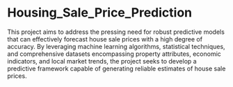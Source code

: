# Housing_Sale_Price_Prediction
This project aims to address the pressing need for robust predictive models that can effectively forecast house sale prices with a high degree of accuracy. By leveraging machine learning algorithms, statistical techniques, and comprehensive datasets encompassing property attributes, economic indicators, and local market trends, the project seeks to develop a predictive framework capable of generating reliable estimates of house sale prices.
